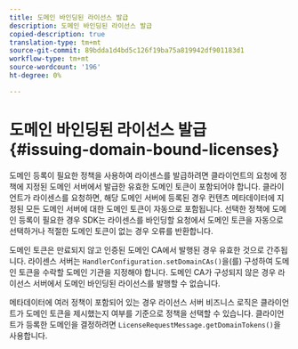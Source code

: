 ```yaml
---
title: 도메인 바인딩된 라이선스 발급
description: 도메인 바인딩된 라이선스 발급
copied-description: true
translation-type: tm+mt
source-git-commit: 89bdda1d4bd5c126f19ba75a819942df901183d1
workflow-type: tm+mt
source-wordcount: '196'
ht-degree: 0%

---
```



# 도메인 바인딩된 라이선스 발급 {#issuing-domain-bound-licenses}

도메인 등록이 필요한 정책을 사용하여 라이센스를 발급하려면 클라이언트의 요청에 정책에 지정된 도메인 서버에서 발급한 유효한 도메인 토큰이 포함되어야 합니다. 클라이언트가 라이센스를 요청하면, 해당 도메인 서버에 등록된 경우 컨텐츠 메타데이터에 지정된 모든 도메인 서버에 대한 도메인 토큰이 자동으로 포함됩니다. 선택한 정책에 도메인 등록이 필요한 경우 SDK는 라이센스를 바인딩할 요청에서 도메인 토큰을 자동으로 선택하거나 적절한 도메인 토큰이 없는 경우 오류를 반환합니다.

도메인 토큰은 만료되지 않고 인증된 도메인 CA에서 발행된 경우 유효한 것으로 간주됩니다. 라이센스 서버는 `HandlerConfiguration.setDomainCAs()`을(를) 구성하여 도메인 토큰을 수락할 도메인 기관을 지정해야 합니다. 도메인 CA가 구성되지 않은 경우 라이선스 서버에서 도메인 바인딩된 라이선스를 발행할 수 없습니다.

메타데이터에 여러 정책이 포함되어 있는 경우 라이선스 서버 비즈니스 로직은 클라이언트가 도메인 토큰을 제시했는지 여부를 기준으로 정책을 선택할 수 있습니다. 클라이언트가 등록한 도메인을 결정하려면 `LicenseRequestMessage.getDomainTokens()`을 사용합니다.
